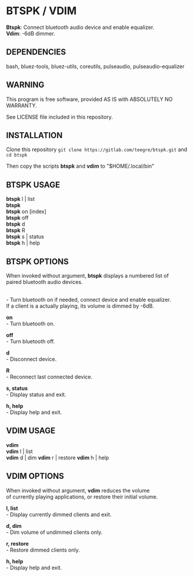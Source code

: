 # BTSPK / VDIM

**Btspk**: Connect bluetooth audio device and enable equalizer.  
**Vdim**: -6dB dimmer.  

## DEPENDENCIES

bash, bluez-tools, bluez-utils, coreutils, pulseaudio, pulseaudio-equalizer

## WARNING

This program is free software, provided AS IS with ABSOLUTELY NO WARRANTY.

See LICENSE file included in this repository.

## INSTALLATION

Clone this repository `git clone https://gitlab.com/teegre/btspk.git` and `cd btspk`

Then copy the scripts **btspk** and **vdim** to "$HOME/.local/bin"

## BTSPK USAGE

**btspk** l | list  
**btspk** <index>  
**btspk** on [index]  
**btspk** off  
**btspk** d  
**btspk** R  
**btspk** s | status  
**btspk** h | help  


## BTSPK OPTIONS

When invoked without argument, **btspk** displays a numbered list of  
paired bluetooth audio devices.

**<index>**  
    - Turn bluetooth on if needed, connect device and enable equalizer.  
      If a client is a actually playing, its volume is dimmed by -6dB.

**on**  
    - Turn bluetooth on.

**off**  
    - Turn bluetooth off.

**d**  
    - Disconnect device.

**R**  
    - Reconnect last connected device.

**s, status**  
    - Display status and exit.

**h, help**  
    - Display help and exit.

## VDIM USAGE

**vdim**  
**vdim** l | list  
**vdim** d | dim
**vdim** r | restore
**vdim** h | help  

## VDIM OPTIONS

When invoked without argument, **vdim** reduces the volume  
of currently playing applications, or restore their initial volume.

**l, list**  
    - Display currently dimmed clients and exit.

**d, dim**  
    - Dim volume of undimmed clients only.

**r, restore**  
    - Restore dimmed clients only.

**h, help**  
    - Display help and exit.

